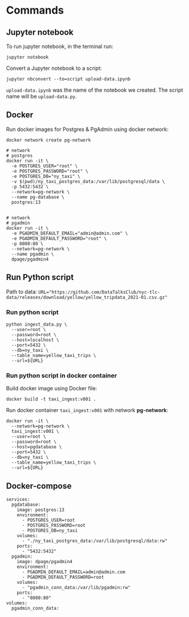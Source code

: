 # Commands

## Jupyter notebook

To run jupyter notebook, in the terminal run:
```
jupyter notebook
```

Convert a Jupyter notebook to a script:
```
jupyter nbconvert --to=script upload-data.ipynb
```

`upload-data.ipynb` was the name of the notebook we created. The script name will be `upload-data.py`.

## Docker

Run docker images for Postgres & PgAdmin using docker network:
```
docker network create pg-network

# network
# postgres
docker run -it \
  -e POSTGRES_USER="root" \
  -e POSTGRES_PASSWORD="root" \
  -e POSTGRES_DB="ny_taxi" \
  -v $(pwd)/ny_taxi_postgres_data:/var/lib/postgresql/data \
  -p 5432:5432 \
  --network=pg-network \
  --name pg-database \
  postgres:13


# network
# pgadmin
docker run -it \
  -e PGADMIN_DEFAULT_EMAIL="admin@admin.com" \
  -e PGADMIN_DEFAULT_PASSWORD="root" \
  -p 8080:80 \
  --network=pg-network \
  --name pgadmin \
  dpage/pgadmin4
```

## Run Python script

Path to data: `URL="https://github.com/DataTalksClub/nyc-tlc-data/releases/download/yellow/yellow_tripdata_2021-01.csv.gz"`

### Run python script
```
python ingest_data.py \
  --user=root \
  --password=root \
  --host=localhost \
  --port=5432 \
  --db=ny_taxi \
  --table_name=yellow_taxi_trips \
  --url=${URL}
```

### Run python script in **docker** container

Build docker image using Docker file:
```
docker build -t taxi_ingest:v001 .
```
Run docker container `taxi_ingest:v001` with network **pg-network**:
```
docker run -it \
  --network=pg-network \
  taxi_ingest:v001 \
  --user=root \
  --password=root \
  --host=pgdatabase \
  --port=5432 \
  --db=ny_taxi \
  --table_name=yellow_taxi_trips \
  --url=${URL}
```

## Docker-compose

```
services:
  pgdatabase:
    image: postgres:13
    environment:
      - POSTGRES_USER=root
      - POSTGRES_PASSWORD=root
      - POSTGRES_DB=ny_taxi
    volumes:
      - "./ny_taxi_postgres_data:/var/lib/postgresql/data:rw"
    ports:
      - "5432:5432"
  pgadmin:
    image: dpage/pgadmin4
    environment:
      - PGADMIN_DEFAULT_EMAIL=admin@admin.com
      - PGADMIN_DEFAULT_PASSWORD=root
    volumes:
      - "pgadmin_conn_data:/var/lib/pgadmin:rw"
    ports:
      - "8080:80"
volumes:
  pgadmin_conn_data:
```

  
  
  


